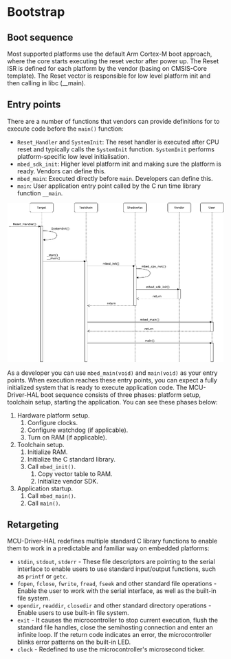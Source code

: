 # Bootstrap

## Boot sequence

Most supported platforms use the default Arm Cortex-M boot approach, where the core starts executing the reset vector after power up. The Reset ISR is defined for each platform by the vendor (basing on CMSIS-Core template). The Reset vector is responsible for low level platform init and then calling in libc (__main).

## Entry points

There are a number of functions that vendors can provide definitions for to execute code before the `main()` function:
- `Reset_Handler` and `SystemInit`: The reset handler is executed after CPU reset and typically calls the `SystemInit` function. `SystemInit` performs platform-specific low level initialisation.
- `mbed_sdk_init`: Higher level platform init and making sure the platform is ready. Vendors can define this.
- `mbed_main`: Executed directly before `main`. Developers can define this.
- `main`: User application entry point called by the C run time library function `__main`.


![bootstrap sequence](./resources/bootstrap_sequence.png)

As a developer you can use `mbed_main(void)` and `main(void)` as your entry points. When execution reaches these entry points, you can expect a fully initialized system that is ready to execute application code. The MCU-Driver-HAL boot sequence consists of three phases: platform setup, toolchain setup, starting the application. You can see these phases below:

1. Hardware platform setup.
   1. Configure clocks.
   1. Configure watchdog (if applicable).
   1. Turn on RAM (if applicable).
1. Toolchain setup.
   1. Initialize RAM.
   1. Initialize the C standard library.
   1. Call `mbed_init()`.
      1. Copy vector table to RAM.
      1. Initialize vendor SDK.
1. Application startup.
     1. Call `mbed_main()`.
     1. Call `main()`.

## Retargeting

MCU-Driver-HAL redefines multiple standard C library functions to enable them to work in a predictable and familiar way on embedded platforms:

- `stdin`, `stdout`, `stderr` - These file descriptors are pointing to the serial interface to enable users to use standard input/output functions, such as `printf` or `getc`.
- `fopen`, `fclose`, `fwrite`, `fread`, `fseek` and other standard file operations - Enable the user to work with the serial interface, as well as the built-in file system.
- `opendir`, `readdir`, `closedir` and other standard directory operations - Enable users to use built-in file system.
- `exit` - It causes the microcontroller to stop current execution, flush the standard file handles, close the semihosting connection and enter an infinite loop. If the return code indicates an error, the microcontroller blinks error patterns on the built-in LED.
- `clock` - Redefined to use the microcontroller's microsecond ticker.

